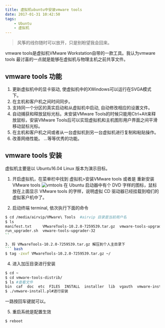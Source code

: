 ```yaml
---
title: 虚拟机ubuntu中安装vmware tools
date: 2017-01-31 10:42:50
tags: 
    - Ubuntu
    - 虚拟机
---
```


> 风筝的线你随时可以放开，只是别盼望我会回来。

vmware tools是虚拟机VMware Workstation自带的一款工具。我认为vmware tools 最讨喜的一点就是能够在虚拟机与物理主机之前共享文件。

<!-- more -->

## vmware tools 功能

1. 更新虚拟机中的显卡驱动, 使虚拟机中的XWindows可以运行在SVGA模式下。
2. 在主机和客户机之间时间同步。
3. 支持同一个分区的真实启动和从虚拟机中启动, 自动修改相应的设置文件。
4. 自动捕获和释放鼠标光标。未安装VMware Tools的时候只能用Ctrl+Alt来释放鼠标，安装VMware Tools后可以实现虚拟机和主机图形用户界面之间平滑移动鼠标光标。
5. 在主机和客户机之间或者从一台虚拟机到另一台虚拟机进行复制和粘贴操作。
6. 改善网络性能。
...等等优秀的功能。

## vmware tools 安装

虚拟机主要是以 Ubuntu16.04 Linux 版本为演示目标。

1. 开启虚拟机，在菜单栏中找到  虚拟机>安装VMware tools 或者是 重新安装VMware tools
![vmtools](/img/201701/vmtools/vmtools01.png)
  在 Ubuntu 启动器中有个 DVD 字样的图标，鼠标放在上面显示 VMware tools 的字样，说明虚拟 CD 驱动器已经挂载到咱们的虚拟客户机中了。

2. 启动终端 terminal, 依次执行下面的命令
``` bash
$ cd /media/airvip/VMware\ Tools  #airvip 目录是当前用户名
$ ls
manifest.txt     VMwareTools-10.2.0-7259539.tar.gz  vmware-tools-upgrader-64
run_upgrader.sh  vmware-tools-upgrader-32
``

3. 将 VMwareTools-10.2.0-7259539.tar.gz 解压到个人主目录下
``` bash
$ tag -zxvf VMwareTools-10.2.0-7259539.tar.gz ~/
```

4. 进入加压目录进行安装
``` bash
$ cd ~
$ cd vmware-tools-distrib/
$ ls #查看文件
bin  caf  doc  etc  FILES  INSTALL  installer  lib  vgauth  vmware-install.pl
$ ./vmware-install.pl#进行安装
```
  一路按回车键就可以。

5. 重启系统是配置生效
``` bash
$ reboot
```
